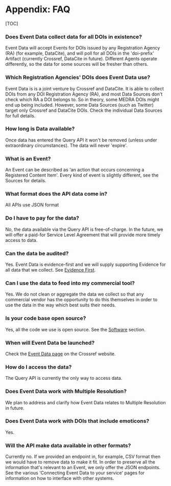 # Appendix: FAQ

[TOC]

### Does Event Data collect data for all DOIs in existence?

Event Data will accept Events for DOIs issued by any Registration Agency (RA) (for example, DataCite), and will poll for all DOIs in the 'doi-prefix' Artifact (currently Crossref, DataCite in future). Different Agents operate differently, so the data for some sources will be fresher than others.

### Which Registration Agencies' DOIs does Event Data use?

Event Data is is a joint venture by Crossref and DataCite. It is able to collect DOIs from any DOI Registration Agency (RA), and most Data Sources don't check which RA a DOI belongs to. So in theory, some MEDRA DOIs might end up being included. However, some Data Sources (such as Twitter) target only Crossref and DataCite DOIs. Check the individual Data Sources for full details.

### How long is Data available?

Once data has entered the Query API it won't be removed (unless under extraordinary circumstances). The data will never 'expire'.

### What is an Event?

An Event can be described as 'an action that occurs concerning a Registered Content Item'. Every kind of event is slightly different, see the Sources for details.

### What format does the API data come in?

All APIs use JSON format

### Do I have to pay for the data?

No, the data available via the Query API is free-of-charge. In the future, we will offer a paid-for Service Level Agreement that will provide more timely access to data.

### Can the data be audited?

Yes. Event Data is evidence-first and we will supply supporting Evidence for all data that we collect. See [Evidence First](concepts/trustworthiness-and-quality/#evidence-first).

### Can I use the data to feed into my commercial tool?

Yes. We do not clean or aggregate the data we collect so that any commercial vendor has the opportunity to do this themselves in order to use the data in the way which best suits their needs.

### Is your code base open source?

Yes, all the code we use is open source. See the [Software](app-software) section.

### When will Event Data be launched?

Check the [Event Data page](https://www.crossref.org/services-event-data) on the Crossref website.

### How do I access the data?

The Query API is currently the only way to access data.

### Does Event Data work with Multiple Resolution?

We plan to address and clarify how Event Data relates to Multiple Resolution in future.

### Does Event Data work with DOIs that include emoticons?

Yes.

### Will the API make data available in other formats?

Currently no. If we provided an endpoint in, for example, CSV format then we would have to remove data to make it fit. In order to preserve all the information that's relevant to an Event, we only offer the JSON endpoints. See the various 'Connecting Event Data to your service' pages for information on how to interface with other systems.
